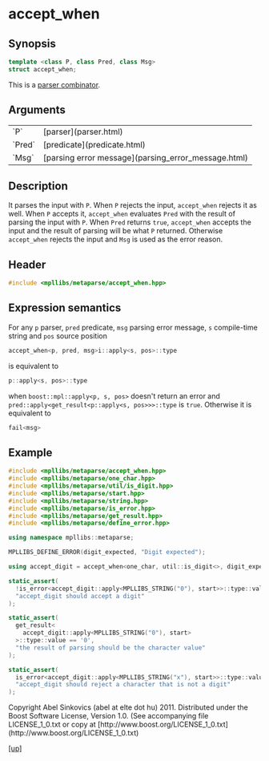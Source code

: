 # accept_when

## Synopsis

```cpp
template <class P, class Pred, class Msg>
struct accept_when;
```

This is a [parser combinator](parser_combinator.html).

## Arguments

<table cellpadding='0' cellspacing='0'>
  <tr>
    <td>`P`</td>
    <td>[parser](parser.html)</td>
  </tr>
  <tr>
    <td>`Pred`</td>
    <td>[predicate](predicate.html)</td>
  </tr>
  <tr>
    <td>`Msg`</td>
    <td>[parsing error message](parsing_error_message.html)</td>
  </tr>
</table>

## Description

It parses the input with `P`. When `P` rejects the input, `accept_when` rejects
it as well. When `P` accepts it, `accept_when` evaluates `Pred` with the result
of parsing the input with `P`. When `Pred` returns `true`, `accept_when` accepts
the input and the result of parsing will be what `P` returned. Otherwise
`accept_when` rejects the input and `Msg` is used as the error reason.

## Header

```cpp
#include <mpllibs/metaparse/accept_when.hpp>
```

## Expression semantics

For any `p` parser, `pred` predicate, `msg` parsing error message, `s`
compile-time string and `pos` source position

```cpp
accept_when<p, pred, msg>i::apply<s, pos>::type
```

is equivalent to

```cpp
p::apply<s, pos>::type
```

when `boost::mpl::apply<p, s, pos>` doesn't return an error and
`pred::apply<get_result<p::apply<s, pos>>>::type` is `true`. Otherwise it is
equivalent to

```cpp
fail<msg>
```

## Example

```cpp
#include <mpllibs/metaparse/accept_when.hpp>
#include <mpllibs/metaparse/one_char.hpp>
#include <mpllibs/metaparse/util/is_digit.hpp>
#include <mpllibs/metaparse/start.hpp>
#include <mpllibs/metaparse/string.hpp>
#include <mpllibs/metaparse/is_error.hpp>
#include <mpllibs/metaparse/get_result.hpp>
#include <mpllibs/metaparse/define_error.hpp>

using namespace mpllibs::metaparse;

MPLLIBS_DEFINE_ERROR(digit_expected, "Digit expected");

using accept_digit = accept_when<one_char, util::is_digit<>, digit_expected>;

static_assert(
  !is_error<accept_digit::apply<MPLLIBS_STRING("0"), start>>::type::value,
  "accept_digit should accept a digit"
);

static_assert(
  get_result<
    accept_digit::apply<MPLLIBS_STRING("0"), start>
  >::type::value == '0',
  "the result of parsing should be the character value"
);

static_assert(
  is_error<accept_digit::apply<MPLLIBS_STRING("x"), start>>::type::value,
  "accept_digit should reject a character that is not a digit"
);
```

<p class="copyright">
Copyright Abel Sinkovics (abel at elte dot hu) 2011.
Distributed under the Boost Software License, Version 1.0.
(See accompanying file LICENSE_1_0.txt or copy at
[http://www.boost.org/LICENSE_1_0.txt](http://www.boost.org/LICENSE_1_0.txt)
</p>

[[up]](reference.html)

